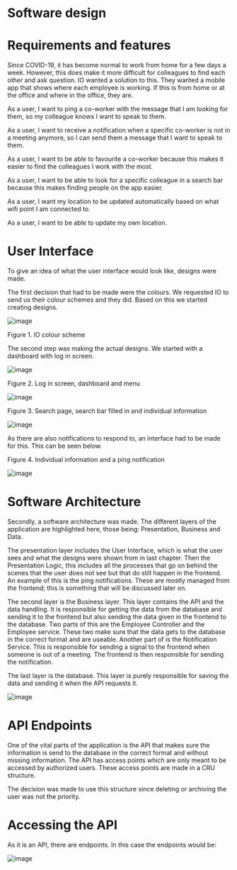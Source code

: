 # Software design 

# Requirements and features 

Since COVID-19, it has become normal to work from home for a few days a week. However, this does make it more difficult for colleagues to find each other and ask question. IO wanted a solution to this. They wanted a mobile app that shows where each employee is working. 
If this is from home or at the office and where in the office, they are.  

 

As a user, I want to ping a co-worker with the message that I am looking for them, so my colleague knows I want to speak to them. 

As a user, I want to receive a notification when a specific co-worker is not in a meeting anymore, so I can send them a message that I want to speak to them. 

As a user, I want to be able to favourite a co-worker because this makes it easier to find the colleagues I work with the most. 

As a user, I want to be able to look for a specific colleague in a search bar because this makes finding people on the app easier.  

As a user, I want my location to be updated automatically based on what wifi point I am connected to. 

As a user, I want to be able to update my own location.  

 
 

# User Interface 

To give an idea of what the user interface would look like, designs were made.  

The first decision that had to be made were the colours. We requested IO to send us their colour schemes and they did. Based on this we started creating designs. 

![image](https://github.com/SoleilUmwiza92/PortfolioS3/assets/124836754/165dde6e-50f6-4ccb-8c19-db5bb1476d19)


Figure 1. IO colour scheme 




The second step was making the actual designs. We started with a dashboard with log in screen.  

![image](https://github.com/SoleilUmwiza92/PortfolioS3/assets/124836754/a88d2221-48c4-4a1d-bdf5-b9a62007e262)


Figure 2. Log in screen, dashboard and menu 




![image](https://github.com/SoleilUmwiza92/PortfolioS3/assets/124836754/32f01984-ac6f-4ec0-923b-c86888147ad1)


Figure 3. Search page, search bar filled in and individual information 





![image](https://github.com/SoleilUmwiza92/PortfolioS3/assets/124836754/768891c4-a395-42c8-8ec0-7c83d559400b)



As there are also notifications to respond to, an interface had to be made for this. This can be seen below. 

Figure 4. Individual information and a ping notification 


 ![image](https://github.com/SoleilUmwiza92/PortfolioS3/assets/124836754/b397306b-387e-4ed2-a7c5-497ab0b439d7)

 

# Software Architecture  

Secondly, a software architecture was made. The different layers of the application are highlighted here, those being: Presentation, Business and Data.  

 

The presentation layer includes the User Interface, which is what the user sees and what the designs were shown from in last chapter. Then the Presentation Logic, this includes all the processes that go on behind the scenes that the user does not see but that do still happen in the frontend. An example of this is the ping notifications. These are mostly managed from the frontend; this is something that will be discussed later on.  

The second layer is the Business layer. This layer contains the API and the data handling. It is responsible for getting the data from the database and sending it to the frontend but also sending the data given in the frontend to the database. Two parts of this are the Employee Controller and the Employee service. 
These two make sure that the data gets to the database in the correct format and are useable. Another part of is the Notification Service. 
This is responsible for sending a signal to the frontend when someone is out of a meeting. The frontend is then responsible for sending the notification.  

The last layer is the database. This layer is purely responsible for saving the data and sending it when the API requests it.  

![image](https://github.com/SoleilUmwiza92/PortfolioS3/assets/124836754/5916d299-0be9-4a42-a298-9bd1eff7c43f)

 

 
 

# API Endpoints 

One of the vital parts of the application is the API that makes sure the information is send to the database in the correct format and without missing information. The API has access points which are only meant to be accessed by authorized users. These access points are made in a CRU structure.  

The decision was made to use this structure since deleting or archiving the user was not the priority.  

# Accessing the API  

As it is an API, there are endpoints. In this case the endpoints would be: 

![image](https://github.com/SoleilUmwiza92/PortfolioS3/assets/124836754/88c3d54a-06c8-4194-bfaf-6689bbbf07b8)





 
